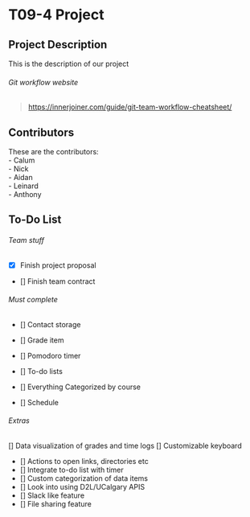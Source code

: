 # T09-4 Project

## Project Description
This is the description of our project

###### Git workflow website
>https://innerjoiner.com/guide/git-team-workflow-cheatsheet/

## Contributors
These are the contributors:  
	- Calum  
	- Nick  
	- Aidan  
	- Leinard  
	- Anthony  
	
## To-Do List
###### Team stuff
	
- [x] Finish project proposal

- [] Finish team contract
	
###### Must complete

- [] Contact storage

- [] Grade item

- [] Pomodoro timer
- [] To-do lists
- [] Everything Categorized by course
- [] Schedule
	
###### Extras
[] Data visualization of grades and time logs
[] Customizable keyboard
- [] Actions to open links, directories etc
- [] Integrate to-do list with timer
- [] Custom categorization of data items
- [] Look into using D2L/UCalgary APIS
- [] Slack like feature
- [] File sharing feature
